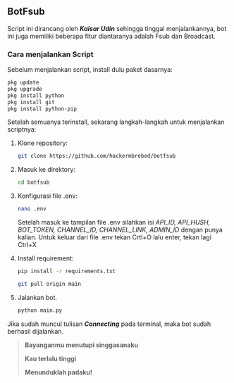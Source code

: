 ## BotFsub

Script ini dirancang oleh ***Kaisar Udin*** sehingga tinggal menjalankannya, bot ini juga memiliki beberapa fitur diantaranya adalah Fsub dan Broadcast.

### Cara menjalankan Script

Sebelum menjalankan script, install dulu paket dasarnya:

```bash
pkg update
pkg upgrade
pkg install python
pkg install git
pkg install python-pip 
```

Setelah semuanya terinstall, sekarang langkah-langkah untuk menjalankan scriptnya:

1. Klone repository:
   ```bash
   git clone https://github.com/hackermbrebed/botfsub
   ```

2. Masuk ke direktory:
   ```bash
   cd botfsub
   ```

3. Konfigurasi file .env:
   ```bash
   nano .env
   ```
   Setelah masuk ke tampilan file .env silahkan isi *API_ID, API_HUSH, BOT_TOKEN, CHANNEL_ID, CHANNEL_LINK, ADMIN_ID* dengan punya kalian.
   Untuk keluar dari file .env tekan Crtl+O lalu enter, tekan lagi Ctrl+X

5. Install requirement:
   ```bash
   pip install -r requirements.txt
   ```

   ```bash
   git pull origin main
   ```
6. Jalankan bot.
   ```bash
   python main.py
   ```
Jika sudah muncul tulisan ***Connecting*** pada terminal, maka bot sudah berhasil dijalankan.
<blockquote>
<b>   

   Bayanganmu menutupi singgasanaku

Kau terlalu tinggi

Menunduklah padaku!
</b>
</blockquote>
